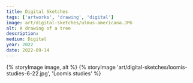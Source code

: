 ```yaml
---
title: Digital Sketches
tags: ['artworks', 'drawing', 'digital']
image: art/digital-sketches/ulmus-americana.JPG
alt: A drawing of a tree
description: 
medium: Digital
year: 2022
date: 2022-09-14
---
```

{% storyImage image, alt %}
{% storyImage 'art/digital-sketches/loomis-studies-6-22.jpg', 'Loomis studies' %}